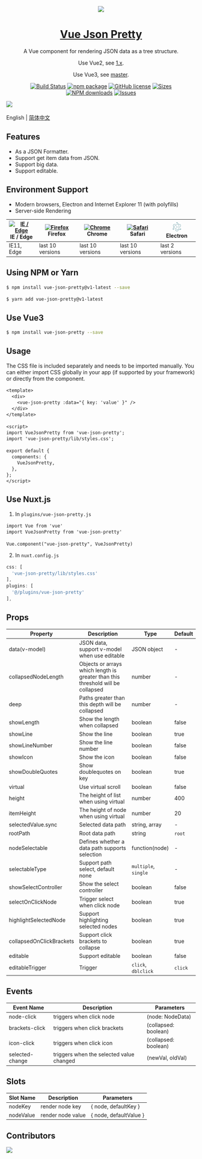 <p align="center">
  <a href="https://github.com/leezng/vue-json-pretty">
    <img width="200" src="./static/logo.svg">
  </a>
</p>

<h1 align="center">
  <a href="https://github.com/leezng/vue-json-pretty" target="_blank">Vue Json Pretty</a>
</h1>

<div align="center">

<p>A Vue component for rendering JSON data as a tree structure.</p>
<p>Use Vue2, see <a href="https://github.com/leezng/vue-json-pretty/tree/1.x">1.x</a>.</p>
<p>Use Vue3, see <a href="https://github.com/leezng/vue-json-pretty/tree/master">master</a>.</p>

[![Build Status](https://travis-ci.org/leezng/vue-json-pretty.svg?branch=master)](https://travis-ci.org/leezng/vue-json-pretty)
[![npm package](https://img.shields.io/npm/v/vue-json-pretty.svg)](https://www.npmjs.org/package/vue-json-pretty)
[![GitHub license](https://img.shields.io/badge/license-MIT-blue.svg)](https://github.com/leezng/vue-json-pretty/blob/master/LICENSE)
[![Sizes](https://img.shields.io/bundlephobia/min/vue-json-pretty)](https://bundlephobia.com/result?p=vue-json-pretty)
[![NPM downloads](http://img.shields.io/npm/dm/vue-json-pretty.svg?style=flat-square)](https://www.npmtrends.com/vue-json-pretty)
[![Issues](https://img.shields.io/github/issues-raw/leezng/vue-json-pretty)](https://github.com/leezng/vue-json-pretty/issues)

</div>

[![](./static/screenshot.png)](https://github.com/leezng/vue-json-pretty)

English | [简体中文](./README.zh_CN.md)

## Features

- As a JSON Formatter.
- Support get item data from JSON.
- Support big data.
- Support editable.

## Environment Support

- Modern browsers, Electron and Internet Explorer 11 (with polyfills)
- Server-side Rendering

| [<img src="https://raw.githubusercontent.com/alrra/browser-logos/master/src/edge/edge_48x48.png" alt="IE / Edge" width="24px" height="24px" />](http://godban.github.io/browsers-support-badges/)</br>IE / Edge | [<img src="https://raw.githubusercontent.com/alrra/browser-logos/master/src/firefox/firefox_48x48.png" alt="Firefox" width="24px" height="24px" />](http://godban.github.io/browsers-support-badges/)</br>Firefox | [<img src="https://raw.githubusercontent.com/alrra/browser-logos/master/src/chrome/chrome_48x48.png" alt="Chrome" width="24px" height="24px" />](http://godban.github.io/browsers-support-badges/)</br>Chrome | [<img src="https://raw.githubusercontent.com/alrra/browser-logos/master/src/safari/safari_48x48.png" alt="Safari" width="24px" height="24px" />](http://godban.github.io/browsers-support-badges/)</br>Safari | [<img src="https://raw.githubusercontent.com/alrra/browser-logos/master/src/electron/electron_48x48.png" alt="Electron" width="24px" height="24px" />](http://godban.github.io/browsers-support-badges/)</br>Electron |
| --------------------------------------------------------------------------------------------------------------------------------------------------------------------------------------------------------------- | ----------------------------------------------------------------------------------------------------------------------------------------------------------------------------------------------------------------- | ------------------------------------------------------------------------------------------------------------------------------------------------------------------------------------------------------------- | ------------------------------------------------------------------------------------------------------------------------------------------------------------------------------------------------------------- | --------------------------------------------------------------------------------------------------------------------------------------------------------------------------------------------------------------------- |
| IE11, Edge                                                                                                                                                                                                      | last 10 versions                                                                                                                                                                                                  | last 10 versions                                                                                                                                                                                              | last 10 versions                                                                                                                                                                                              | last 2 versions                                                                                                                                                                                                       |

## Using NPM or Yarn

```bash
$ npm install vue-json-pretty@v1-latest --save
```

```bash
$ yarn add vue-json-pretty@v1-latest
```

## Use Vue3

```bash
$ npm install vue-json-pretty --save
```

## Usage

The CSS file is included separately and needs to be imported manually. You can either import CSS globally in your app (if supported by your framework) or directly from the component.

```vue
<template>
  <div>
    <vue-json-pretty :data="{ key: 'value' }" />
  </div>
</template>

<script>
import VueJsonPretty from 'vue-json-pretty';
import 'vue-json-pretty/lib/styles.css';

export default {
  components: {
    VueJsonPretty,
  },
};
</script>
```

## Use Nuxt.js

1. In `plugins/vue-json-pretty.js`

```
import Vue from 'vue'
import VueJsonPretty from 'vue-json-pretty'

Vue.component("vue-json-pretty", VueJsonPretty)
```

2. In `nuxt.config.js`

```js
css: [
  'vue-json-pretty/lib/styles.css'
],
plugins: [
  '@/plugins/vue-json-pretty'
],
```

## Props

| Property                 | Description                                                                     | Type                 | Default |
| ------------------------ |---------------------------------------------------------------------------------|----------------------|---------|
| data(v-model)            | JSON data, support v-model when use editable                                    | JSON object          | -       |
| collapsedNodeLength        | Objects or arrays which length is greater than this threshold will be collapsed | number               | -       |
| deep                     | Paths greater than this depth will be collapsed                                 | number               | -       |
| showLength               | Show the length when collapsed                                                  | boolean              | false   |
| showLine                 | Show the line                                                                   | boolean              | true    |
| showLineNumber           | Show the line number                                                            | boolean              | false   |
| showIcon                 | Show the icon                                                                   | boolean              | false   |
| showDoubleQuotes         | Show doublequotes on key                                                        | boolean              | true    |
| virtual                  | Use virtual scroll                                                              | boolean              | false   |
| height                   | The height of list when using virtual                                           | number               | 400     |
| itemHeight               | The height of node when using virtual                                           | number               | 20      |
| selectedValue.sync       | Selected data path                                                              | string, array        | -       |
| rootPath                 | Root data path                                                                  | string               | `root`  |
| nodeSelectable           | Defines whether a data path supports selection                                  | function(node)       | -       |
| selectableType           | Support path select, default none                                               | `multiple`, `single` | -       |
| showSelectController     | Show the select controller                                                      | boolean              | false   |
| selectOnClickNode        | Trigger select when click node                                                  | boolean              | true    |
| highlightSelectedNode    | Support highlighting selected nodes                                             | boolean              | true    |
| collapsedOnClickBrackets | Support click brackets to collapse                                              | boolean              | true    |
| editable                 | Support editable                                                                | boolean              | false   |
| editableTrigger          | Trigger                                                                         | `click`, `dblclick`  | `click` |

## Events

| Event Name      | Description                              | Parameters           |
| --------------- | ---------------------------------------- | -------------------- |
| node-click      | triggers when click node                 | (node: NodeData)     |
| brackets-click  | triggers when click brackets             | (collapsed: boolean) |
| icon-click      | triggers when click icon                 | (collapsed: boolean) |
| selected-change | triggers when the selected value changed | (newVal, oldVal)     |

## Slots

| Slot Name | Description       | Parameters             |
| --------- | ----------------- | ---------------------- |
| nodeKey | render node key | { node, defaultKey } |
| nodeValue | render node value | { node, defaultValue } |

## Contributors

<a href="https://github.com/leezng/vue-json-pretty/graphs/contributors">
  <img src="https://contrib.rocks/image?repo=leezng/vue-json-pretty" />
</a>
